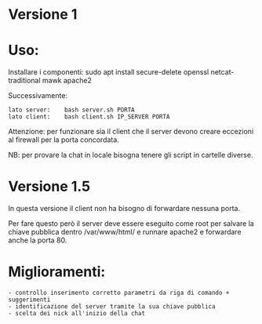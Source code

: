 # Versione 1
# Uso:
Installare i componenti: sudo apt install secure-delete openssl netcat-traditional mawk apache2

Successivamente:

    lato server:    bash server.sh PORTA
    lato client:    bash client.sh IP_SERVER PORTA
    

Attenzione: per funzionare sia il client che il server devono creare eccezioni al firewall per la porta concordata.

NB: per provare la chat in locale bisogna tenere gli script in cartelle diverse.



# Versione 1.5

In questa versione il client non ha bisogno di forwardare nessuna porta.

Per fare questo però il server deve essere eseguito come root per salvare la chiave pubblica dentro /var/www/html/ e runnare apache2 e forwardare anche la porta 80.



# Miglioramenti:
    - controllo inserimento corretto parametri da riga di comando + suggerimenti
    - identificazione del server tramite la sua chiave pubblica
    - scelta dei nick all'inizio della chat
